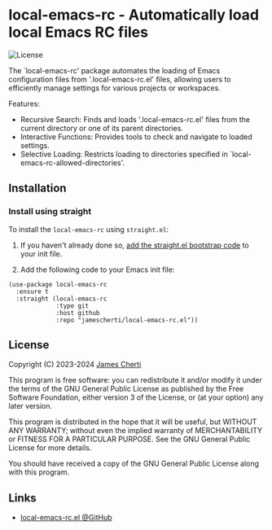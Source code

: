 # local-emacs-rc - Automatically load local Emacs RC files
![License](https://img.shields.io/github/license/jamescherti/local-emacs-rc.el)

The `local-emacs-rc' package automates the loading of Emacs configuration files from '.local-emacs-rc.el' files, allowing users to efficiently manage settings for various projects or workspaces.

Features:
- Recursive Search: Finds and loads '.local-emacs-rc.el' files from the current directory or one of its parent directories.
- Interactive Functions: Provides tools to check and navigate to loaded settings.
- Selective Loading: Restricts loading to directories specified in `local-emacs-rc-allowed-directories'.

## Installation

### Install using straight

To install the `local-emacs-rc` using `straight.el`:

1. If you haven't already done so, [add the straight.el bootstrap code](https://github.com/radian-software/straight.el?tab=readme-ov-file#getting-started) to your init file.

2. Add the following code to your Emacs init file:
```
(use-package local-emacs-rc
  :ensure t
  :straight (local-emacs-rc
             :type git
             :host github
             :repo "jamescherti/local-emacs-rc.el"))
```

## License

Copyright (C) 2023-2024 [James Cherti](https://www.jamescherti.com)

This program is free software: you can redistribute it and/or modify it under the terms of the GNU General Public License as published by the Free Software Foundation, either version 3 of the License, or (at your option) any later version.

This program is distributed in the hope that it will be useful, but WITHOUT ANY WARRANTY; without even the implied warranty of MERCHANTABILITY or FITNESS FOR A PARTICULAR PURPOSE. See the GNU General Public License for more details.

You should have received a copy of the GNU General Public License along with this program.

## Links

- [local-emacs-rc.el @GitHub](https://github.com/jamescherti/local-emacs-rc.el)
